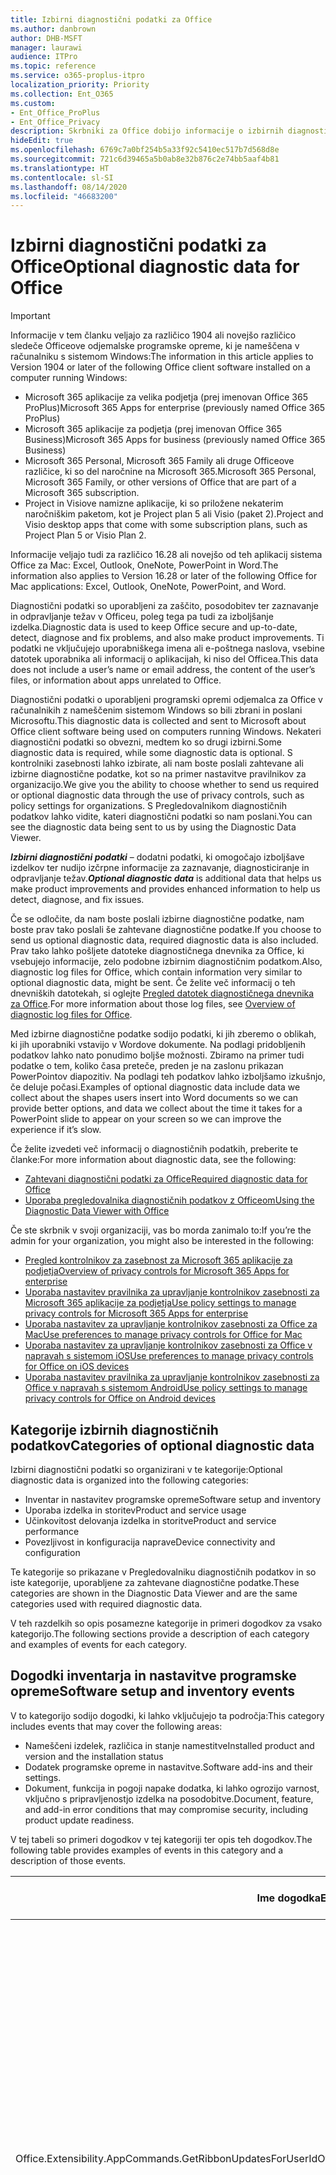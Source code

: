 ```yaml
---
title: Izbirni diagnostični podatki za Office
ms.author: danbrown
author: DHB-MSFT
manager: laurawi
audience: ITPro
ms.topic: reference
ms.service: o365-proplus-itpro
localization_priority: Priority
ms.collection: Ent_O365
ms.custom:
- Ent_Office_ProPlus
- Ent_Office_Privacy
description: Skrbniki za Office dobijo informacije o izbirnih diagnostičnih podatkih v Officeu, vključno z nekaterimi primeri dogodkov.
hideEdit: true
ms.openlocfilehash: 6769c7a0bf254b5a33f92c5410ec517b7d568d8e
ms.sourcegitcommit: 721c6d39465a5b0ab8e32b876c2e74bb5aaf4b81
ms.translationtype: HT
ms.contentlocale: sl-SI
ms.lasthandoff: 08/14/2020
ms.locfileid: "46683200"
---
```

# <a name="optional-diagnostic-data-for-office"></a><span data-ttu-id="3d71f-103">Izbirni diagnostični podatki za Office</span><span class="sxs-lookup"><span data-stu-id="3d71f-103">Optional diagnostic data for Office</span></span>

> [!IMPORTANT]
> <span data-ttu-id="3d71f-104">Informacije v tem članku veljajo za različico 1904 ali novejšo različico sledeče Officeove odjemalske programske opreme, ki je nameščena v računalniku s sistemom Windows:</span><span class="sxs-lookup"><span data-stu-id="3d71f-104">The information in this article applies to Version 1904 or later of the following Office client software installed on a computer running Windows:</span></span>
> - <span data-ttu-id="3d71f-105">Microsoft 365 aplikacije za velika podjetja (prej imenovan Office 365 ProPlus)</span><span class="sxs-lookup"><span data-stu-id="3d71f-105">Microsoft 365 Apps for enterprise (previously named Office 365 ProPlus)</span></span>
> - <span data-ttu-id="3d71f-106">Microsoft 365 aplikacije za podjetja (prej imenovan Office 365 Business)</span><span class="sxs-lookup"><span data-stu-id="3d71f-106">Microsoft 365 Apps for business (previously named Office 365 Business)</span></span>
> - <span data-ttu-id="3d71f-107">Microsoft 365 Personal, Microsoft 365 Family ali druge Officeove različice, ki so del naročnine na Microsoft 365.</span><span class="sxs-lookup"><span data-stu-id="3d71f-107">Microsoft 365 Personal, Microsoft 365 Family, or other versions of Office that are part of a Microsoft 365 subscription.</span></span>
> - <span data-ttu-id="3d71f-108">Project in Visiove namizne aplikacije, ki so priložene nekaterim naročniškim paketom, kot je Project plan 5 ali Visio (paket 2).</span><span class="sxs-lookup"><span data-stu-id="3d71f-108">Project and Visio desktop apps that come with some subscription plans, such as Project Plan 5 or Visio Plan 2.</span></span>
>
> <span data-ttu-id="3d71f-109">Informacije veljajo tudi za različico 16.28 ali novejšo od teh aplikacij sistema Office za Mac: Excel, Outlook, OneNote, PowerPoint in Word.</span><span class="sxs-lookup"><span data-stu-id="3d71f-109">The information also applies to Version 16.28 or later of the following Office for Mac applications: Excel, Outlook, OneNote, PowerPoint, and Word.</span></span>

<span data-ttu-id="3d71f-110">Diagnostični podatki so uporabljeni za zaščito, posodobitev ter zaznavanje in odpravljanje težav v Officeu, poleg tega pa tudi za izboljšanje izdelka.</span><span class="sxs-lookup"><span data-stu-id="3d71f-110">Diagnostic data is used to keep Office secure and up-to-date, detect, diagnose and fix problems, and also make product improvements.</span></span> <span data-ttu-id="3d71f-111">Ti podatki ne vključujejo uporabniškega imena ali e-poštnega naslova, vsebine datotek uporabnika ali informacij o aplikacijah, ki niso del Officea.</span><span class="sxs-lookup"><span data-stu-id="3d71f-111">This data does not include a user’s name or email address, the content of the user’s files, or information about apps unrelated to Office.</span></span>

<span data-ttu-id="3d71f-112">Diagnostični podatki o uporabljeni programski opremi odjemalca za Office v računalnikih z nameščenim sistemom Windows so bili zbrani in poslani Microsoftu.</span><span class="sxs-lookup"><span data-stu-id="3d71f-112">This diagnostic data is collected and sent to Microsoft about Office client software being used on computers running Windows.</span></span> <span data-ttu-id="3d71f-113">Nekateri diagnostični podatki so obvezni, medtem ko so drugi izbirni.</span><span class="sxs-lookup"><span data-stu-id="3d71f-113">Some diagnostic data is required, while some diagnostic data is optional.</span></span> <span data-ttu-id="3d71f-114">S kontrolniki zasebnosti lahko izbirate, ali nam boste poslali zahtevane ali izbirne diagnostične podatke, kot so na primer nastavitve pravilnikov za organizacijo.</span><span class="sxs-lookup"><span data-stu-id="3d71f-114">We give you the ability to choose whether to send us required or optional diagnostic data through the use of privacy controls, such as policy settings for organizations.</span></span> <span data-ttu-id="3d71f-115">S Pregledovalnikom diagnostičnih podatkov lahko vidite, kateri diagnostični podatki so nam poslani.</span><span class="sxs-lookup"><span data-stu-id="3d71f-115">You can see the diagnostic data being sent to us by using the Diagnostic Data Viewer.</span></span>

<span data-ttu-id="3d71f-116">***Izbirni diagnostični podatki*** – dodatni podatki, ki omogočajo izboljšave izdelkov ter nudijo izčrpne informacije za zaznavanje, diagnosticiranje in odpravljanje težav.</span><span class="sxs-lookup"><span data-stu-id="3d71f-116">***Optional diagnostic data*** is additional data that helps us make product improvements and provides enhanced information to help us detect, diagnose, and fix issues.</span></span>

<span data-ttu-id="3d71f-117">Če se odločite, da nam boste poslali izbirne diagnostične podatke, nam boste prav tako poslali še zahtevane diagnostične podatke.</span><span class="sxs-lookup"><span data-stu-id="3d71f-117">If you choose to send us optional diagnostic data, required diagnostic data is also included.</span></span> <span data-ttu-id="3d71f-118">Prav tako lahko pošljete datoteke diagnostičnega dnevnika za Office, ki vsebujejo informacije, zelo podobne izbirnim diagnostičnim podatkom.</span><span class="sxs-lookup"><span data-stu-id="3d71f-118">Also, diagnostic log files for Office, which contain information very similar to optional diagnostic data, might be sent.</span></span> <span data-ttu-id="3d71f-119">Če želite več informacij o teh dnevniških datotekah, si oglejte [Pregled datotek diagnostičnega dnevnika za Office](https://support.microsoft.com/office/fba86aac-70dc-4858-ae1f-ec2034346cdf).</span><span class="sxs-lookup"><span data-stu-id="3d71f-119">For more information about those log files, see [Overview of diagnostic log files for Office](https://support.microsoft.com/office/fba86aac-70dc-4858-ae1f-ec2034346cdf).</span></span>

<span data-ttu-id="3d71f-120">Med izbirne diagnostične podatke sodijo podatki, ki jih zberemo o oblikah, ki jih uporabniki vstavijo v Wordove dokumente. Na podlagi pridobljenih podatkov lahko nato ponudimo boljše možnosti. Zbiramo na primer tudi podatke o tem, koliko časa preteče, preden je na zaslonu prikazan PowerPointov diapozitiv. Na podlagi teh podatkov lahko izboljšamo izkušnjo, če deluje počasi.</span><span class="sxs-lookup"><span data-stu-id="3d71f-120">Examples of optional diagnostic data include data we collect about the shapes users insert into Word documents so we can provide better options, and data we collect about the time it takes for a PowerPoint slide to appear on your screen so we can improve the experience if it’s slow.</span></span>

<span data-ttu-id="3d71f-121">Če želite izvedeti več informacij o diagnostičnih podatkih, preberite te članke:</span><span class="sxs-lookup"><span data-stu-id="3d71f-121">For more information about diagnostic data, see the following:</span></span>

- [<span data-ttu-id="3d71f-122">Zahtevani diagnostični podatki za Office</span><span class="sxs-lookup"><span data-stu-id="3d71f-122">Required diagnostic data for Office</span></span>](required-diagnostic-data.md)
- [<span data-ttu-id="3d71f-123">Uporaba pregledovalnika diagnostičnih podatkov z Officeom</span><span class="sxs-lookup"><span data-stu-id="3d71f-123">Using the Diagnostic Data Viewer with Office</span></span>](https://support.office.com/article/cf761ce9-d805-4c60-a339-4e07f3182855)

<span data-ttu-id="3d71f-124">Če ste skrbnik v svoji organizaciji, vas bo morda zanimalo to:</span><span class="sxs-lookup"><span data-stu-id="3d71f-124">If you’re the admin for your organization, you might also be interested in the following:</span></span>

- [<span data-ttu-id="3d71f-125">Pregled kontrolnikov za zasebnost za Microsoft 365 aplikacije za podjetja</span><span class="sxs-lookup"><span data-stu-id="3d71f-125">Overview of privacy controls for Microsoft 365 Apps for enterprise</span></span>](overview-privacy-controls.md)
- [<span data-ttu-id="3d71f-126">Uporaba nastavitev pravilnika za upravljanje kontrolnikov zasebnosti za Microsoft 365 aplikacije za podjetja</span><span class="sxs-lookup"><span data-stu-id="3d71f-126">Use policy settings to manage privacy controls for Microsoft 365 Apps for enterprise</span></span>](manage-privacy-controls.md)
- [<span data-ttu-id="3d71f-127">Uporaba nastavitev za upravljanje kontrolnikov zasebnosti za Office za Mac</span><span class="sxs-lookup"><span data-stu-id="3d71f-127">Use preferences to manage privacy controls for Office for Mac</span></span>](mac-privacy-preferences.md)
- [<span data-ttu-id="3d71f-128">Uporaba nastavitev za upravljanje kontrolnikov zasebnosti za Office v napravah s sistemom iOS</span><span class="sxs-lookup"><span data-stu-id="3d71f-128">Use preferences to manage privacy controls for Office on iOS devices</span></span>](ios-privacy-preferences.md)
- [<span data-ttu-id="3d71f-129">Uporaba nastavitev pravilnika za upravljanje kontrolnikov zasebnosti za Office v napravah s sistemom Android</span><span class="sxs-lookup"><span data-stu-id="3d71f-129">Use policy settings to manage privacy controls for Office on Android devices</span></span>](android-privacy-controls.md)

## <a name="categories-of-optional-diagnostic-data"></a><span data-ttu-id="3d71f-130">Kategorije izbirnih diagnostičnih podatkov</span><span class="sxs-lookup"><span data-stu-id="3d71f-130">Categories of optional diagnostic data</span></span>

<span data-ttu-id="3d71f-131">Izbirni diagnostični podatki so organizirani v te kategorije:</span><span class="sxs-lookup"><span data-stu-id="3d71f-131">Optional diagnostic data is organized into the following categories:</span></span>

- <span data-ttu-id="3d71f-132">Inventar in nastavitev programske opreme</span><span class="sxs-lookup"><span data-stu-id="3d71f-132">Software setup and inventory</span></span>
- <span data-ttu-id="3d71f-133">Uporaba izdelka in storitev</span><span class="sxs-lookup"><span data-stu-id="3d71f-133">Product and service usage</span></span>
- <span data-ttu-id="3d71f-134">Učinkovitost delovanja izdelka in storitve</span><span class="sxs-lookup"><span data-stu-id="3d71f-134">Product and service performance</span></span>
- <span data-ttu-id="3d71f-135">Povezljivost in konfiguracija naprave</span><span class="sxs-lookup"><span data-stu-id="3d71f-135">Device connectivity and configuration</span></span>

<span data-ttu-id="3d71f-136">Te kategorije so prikazane v Pregledovalniku diagnostičnih podatkov in so iste kategorije, uporabljene za zahtevane diagnostične podatke.</span><span class="sxs-lookup"><span data-stu-id="3d71f-136">These categories are shown in the Diagnostic Data Viewer and are the same categories used with required diagnostic data.</span></span>

<span data-ttu-id="3d71f-137">V teh razdelkih so opis posamezne kategorije in primeri dogodkov za vsako kategorijo.</span><span class="sxs-lookup"><span data-stu-id="3d71f-137">The following sections provide a description of each category and examples of events for each category.</span></span>

## <a name="software-setup-and-inventory-events"></a><span data-ttu-id="3d71f-138">Dogodki inventarja in nastavitve programske opreme</span><span class="sxs-lookup"><span data-stu-id="3d71f-138">Software setup and inventory events</span></span>

<span data-ttu-id="3d71f-139">V to kategorijo sodijo dogodki, ki lahko vključujejo ta področja:</span><span class="sxs-lookup"><span data-stu-id="3d71f-139">This category includes events that may cover the following areas:</span></span>

- <span data-ttu-id="3d71f-140">Nameščeni izdelek, različica in stanje namestitve</span><span class="sxs-lookup"><span data-stu-id="3d71f-140">Installed product and version and the installation status</span></span>
- <span data-ttu-id="3d71f-141">Dodatek programske opreme in nastavitve.</span><span class="sxs-lookup"><span data-stu-id="3d71f-141">Software add-ins and their settings.</span></span>
- <span data-ttu-id="3d71f-142">Dokument, funkcija in pogoji napake dodatka, ki lahko ogrozijo varnost, vključno s pripravljenostjo izdelka na posodobitve.</span><span class="sxs-lookup"><span data-stu-id="3d71f-142">Document, feature, and add-in error conditions that may compromise security, including product update readiness.</span></span>

<span data-ttu-id="3d71f-143">V tej tabeli so primeri dogodkov v tej kategoriji ter opis teh dogodkov.</span><span class="sxs-lookup"><span data-stu-id="3d71f-143">The following table provides examples of events in this category and a description of those events.</span></span>

| <span data-ttu-id="3d71f-144">**Ime dogodka**</span><span class="sxs-lookup"><span data-stu-id="3d71f-144">**Event name**</span></span>   | <span data-ttu-id="3d71f-145">**Opis dogodka**</span><span class="sxs-lookup"><span data-stu-id="3d71f-145">**Event description**</span></span>  |
| ---- | ---- |
| <span data-ttu-id="3d71f-146">Office.Extensibility.AppCommands.GetRibbonUpdatesForUserId</span><span class="sxs-lookup"><span data-stu-id="3d71f-146">Office.Extensibility.AppCommands.GetRibbonUpdatesForUserId</span></span> | <span data-ttu-id="3d71f-147">Ta dogodek označuje, ali Word uspešno posodobi trak v Wordovem uporabniškem vmesniku, ko uporabnik spremeni svojo identiteto.</span><span class="sxs-lookup"><span data-stu-id="3d71f-147">This event indicates whether Word successfully updates the Ribbon in the Word User Interface when the user changes their identity.</span></span> <span data-ttu-id="3d71f-148">S tem dogodkom zaznamo napačne nastavitve in druge težave, ki lahko vplivajo na Officeov uporabniški vmesnik.</span><span class="sxs-lookup"><span data-stu-id="3d71f-148">We use this event to detect incorrect setup and other issues that would affect the Office user interface.</span></span> |
| <span data-ttu-id="3d71f-149">Office.Extensibility.AppCommands.AppCmdInstall</span><span class="sxs-lookup"><span data-stu-id="3d71f-149">Office.Extensibility.AppCommands.AppCmdInstall</span></span>   | <span data-ttu-id="3d71f-150">V tem dogodku so informacije o Officeovem dodatku, ki ga je uporabnik namestil, vključno z ID-jem aplikacije, graditvijo in različico operacijskega sistema, uspehom namestitve ter trajanjem namestitve.</span><span class="sxs-lookup"><span data-stu-id="3d71f-150">This event provides information about the Office add-in that the user has installed, including app ID, operating system build and version, success of installation, and duration of install.</span></span>  |

## <a name="product-and-service-usage-events"></a><span data-ttu-id="3d71f-151">Dogodki uporabe izdelka in storitve</span><span class="sxs-lookup"><span data-stu-id="3d71f-151">Product and service usage events</span></span>

<span data-ttu-id="3d71f-152">V to kategorijo sodijo dogodki, ki lahko vključujejo ta področja:</span><span class="sxs-lookup"><span data-stu-id="3d71f-152">This category includes events that may cover the following areas:</span></span>

- <span data-ttu-id="3d71f-153">Uspešnost delovanja aplikacije.</span><span class="sxs-lookup"><span data-stu-id="3d71f-153">Success of application functionality.</span></span> <span data-ttu-id="3d71f-154">Omejeno na odpiranje in zapiranje aplikacije in dokumentov, urejanje datoteke ter skupna raba datoteke (sodelovanje).</span><span class="sxs-lookup"><span data-stu-id="3d71f-154">Limited to opening and closing of the application and documents, file editing, and file sharing (collaboration).</span></span>
- <span data-ttu-id="3d71f-155">Določanje, ali je prišlo do specifičnih dogodkov funkcije, kot sta zagon ali zaustavitev, in funkcije, ki se izvaja.</span><span class="sxs-lookup"><span data-stu-id="3d71f-155">Determination if specific feature events have occurred, such as start or stop, and if feature is running.</span></span>
- <span data-ttu-id="3d71f-156">Officeove funkcije dostopnosti</span><span class="sxs-lookup"><span data-stu-id="3d71f-156">Office accessibility features</span></span>

<span data-ttu-id="3d71f-157">V tej tabeli so primeri dogodkov v tej kategoriji ter opis teh dogodkov.</span><span class="sxs-lookup"><span data-stu-id="3d71f-157">The following table provides examples of events in this category and a description of those events.</span></span>

| <span data-ttu-id="3d71f-158">**Ime dogodka**</span><span class="sxs-lookup"><span data-stu-id="3d71f-158">**Event name**</span></span>   | <span data-ttu-id="3d71f-159">**Opis dogodka**</span><span class="sxs-lookup"><span data-stu-id="3d71f-159">**Event description**</span></span>  |
| ------ | ------- |
| <span data-ttu-id="3d71f-160">Office.Word.Commanding.Highlight</span><span class="sxs-lookup"><span data-stu-id="3d71f-160">Office.Word.Commanding.Highlight</span></span>  | <span data-ttu-id="3d71f-161">Ta dogodek označuje, ali je Word izvedel ukaz za označevanje besedila.</span><span class="sxs-lookup"><span data-stu-id="3d71f-161">This event indicates Word has executed the command to highlight text.</span></span> <span data-ttu-id="3d71f-162">S tem dogodkom zaznamo napake v ukazu za označevanje besedila.</span><span class="sxs-lookup"><span data-stu-id="3d71f-162">We use this event to detect errors in the text-highlight command.</span></span>  |
| <span data-ttu-id="3d71f-163">Office.Translator.AddInLoaded</span><span class="sxs-lookup"><span data-stu-id="3d71f-163">Office.Translator.AddInLoaded</span></span>   | <span data-ttu-id="3d71f-164">Signal obveščanja o izvajanju programa, ki označuje, da je bila funkcija prevajalca uspešno naložena in upodobljena.</span><span class="sxs-lookup"><span data-stu-id="3d71f-164">A heartbeat to indicate that the translator feature has been loaded and rendered successfully.</span></span>  |
| <span data-ttu-id="3d71f-165">Office.Graphics.GVizInsertShape</span><span class="sxs-lookup"><span data-stu-id="3d71f-165">Office.Graphics.GVizInsertShape</span></span> |<span data-ttu-id="3d71f-166">Spremlja uporabo funkcije »Vstavi obliko« v Wordu, poleg tega pa poroča podrobnosti o vrstah oblik, ki so vstavljene, in iz katerega vira so pridobljene.</span><span class="sxs-lookup"><span data-stu-id="3d71f-166">Tracks the usage of the Insert Shape feature in Word and also reports details of types of shapes inserted and from which source.</span></span>| 
| <span data-ttu-id="3d71f-167">Office.PowerPoint.PPT.Desktop.SummaryZoomInsertionRule</span><span class="sxs-lookup"><span data-stu-id="3d71f-167">Office.PowerPoint.PPT.Desktop.SummaryZoomInsertionRule</span></span>   | <span data-ttu-id="3d71f-168">Ta element določa, ali so v dokumentu razdelki, ko uporabnik vstavlja zumiranje povzetka, in ali uporabnik izbriše obstoječe razdelke.</span><span class="sxs-lookup"><span data-stu-id="3d71f-168">This event determines if there are any sections present in a document when the user is inserting Summary Zoom and if the user chooses to delete existing sections.</span></span> |
| <span data-ttu-id="3d71f-169">Office.Security.SecureReaderHost.ProtectedViewValidation</span><span class="sxs-lookup"><span data-stu-id="3d71f-169">Office.Security.SecureReaderHost.ProtectedViewValidation</span></span> | <span data-ttu-id="3d71f-170">Spremlja, kdaj in zakaj je datoteka odprta v zaščitenem pogledu.</span><span class="sxs-lookup"><span data-stu-id="3d71f-170">Tracks when and why a file is opened in Protected View.</span></span> <span data-ttu-id="3d71f-171">Uporabljeno za diagnosticiranje pogojev, zaradi katerih zaščiteni pogled morda ni pravilno sprožen. Na ta način je zagotovljeno pravilno delovanje funkcije.</span><span class="sxs-lookup"><span data-stu-id="3d71f-171">Used to diagnose conditions where Protected View may not be correctly triggered to ensure the feature is working properly.</span></span> |

## <a name="product-and-service-performance-events"></a><span data-ttu-id="3d71f-172">Dogodki delovanja izdelka in storitve</span><span class="sxs-lookup"><span data-stu-id="3d71f-172">Product and service performance events</span></span>

<span data-ttu-id="3d71f-173">V to kategorijo sodijo dogodki, ki lahko vključujejo ta področja:</span><span class="sxs-lookup"><span data-stu-id="3d71f-173">This category includes events that may cover the following areas:</span></span>

- <span data-ttu-id="3d71f-174">Obstaja nepričakovana aplikacija (se zruši) in stanje te aplikacije, ko pride do tega.</span><span class="sxs-lookup"><span data-stu-id="3d71f-174">Unexpected application exits (crashes) and the state of the application when that happens.</span></span>
- <span data-ttu-id="3d71f-175">Slab odzivni čas ali slaba učinkovitost za scenarije, kot sta zagon aplikacije ali odpiranje datoteke.</span><span class="sxs-lookup"><span data-stu-id="3d71f-175">Poor response time or performance for scenarios such as application start up or opening a file.</span></span>
- <span data-ttu-id="3d71f-176">Napake v delovanju funkcije ali uporabniške izkušnje.</span><span class="sxs-lookup"><span data-stu-id="3d71f-176">Errors in functionality of a feature or user experience.</span></span>

<span data-ttu-id="3d71f-177">V tej tabeli so primeri dogodkov v tej kategoriji ter opis teh dogodkov.</span><span class="sxs-lookup"><span data-stu-id="3d71f-177">The following table provides examples of events in this category and a description of those events.</span></span>

| <span data-ttu-id="3d71f-178">**Ime dogodka**</span><span class="sxs-lookup"><span data-stu-id="3d71f-178">**Event name**</span></span>    | <span data-ttu-id="3d71f-179">**Opis dogodka**</span><span class="sxs-lookup"><span data-stu-id="3d71f-179">**Event description**</span></span>   |
| --------------- | -------------- |
| <span data-ttu-id="3d71f-180">Office.Word.Word.CoreSaveTime100ns</span><span class="sxs-lookup"><span data-stu-id="3d71f-180">Office.Word.Word.CoreSaveTime100ns</span></span>     | <span data-ttu-id="3d71f-181">Ta dogodek zabeleži podatke o učinkovitosti dejanja shranjevanja dokumenta v Wordu.</span><span class="sxs-lookup"><span data-stu-id="3d71f-181">This event logs the performance of a document save activity by Word.</span></span> <span data-ttu-id="3d71f-182">S tem dogodkom zaznamo napake in težave z učinkovitostjo delovanja v dejavnosti shranjevanja dokumenta v Wordu.</span><span class="sxs-lookup"><span data-stu-id="3d71f-182">We use this event to detect errors and performance issues in the Word save document activity.</span></span>|
| <span data-ttu-id="3d71f-183">Office.Identity.SignInForWamAccountAad</span><span class="sxs-lookup"><span data-stu-id="3d71f-183">Office.Identity.SignInForWamAccountAad</span></span>  | <span data-ttu-id="3d71f-184">Ta dogodek je poslan, ko je uporabnik vpisan v račun storitve Azure Active Directory s knjižnico Web Account Manager (WAM).</span><span class="sxs-lookup"><span data-stu-id="3d71f-184">This event is sent when a user is signed in to an Azure Active Directory account with Web Account Manager (WAM) library.</span></span> <span data-ttu-id="3d71f-185">Ta dogodek pošlje metapodatke, kot so ime aplikacije, različica aplikacije in koda napake, če dogodek ni uspel.</span><span class="sxs-lookup"><span data-stu-id="3d71f-185">This event sends metadata such as AppName, AppVersion, and ErrorCode if the event failed.</span></span> |
| <span data-ttu-id="3d71f-186">Office.PowerPoint.PPT.Desktop.FileOpen.FirstSlideMasterThumbnailRenderTime</span><span class="sxs-lookup"><span data-stu-id="3d71f-186">Office.PowerPoint.PPT.Desktop.FileOpen.FirstSlideMasterThumbnailRenderTime</span></span> | <span data-ttu-id="3d71f-187">Ta dogodek zbere podatke o času, potrebnem za upodobitev prve sličice matrice v PowerPointu.</span><span class="sxs-lookup"><span data-stu-id="3d71f-187">This event collects the length of time it takes to render the first slide master thumbnail in PowerPoint.</span></span>  |
| <span data-ttu-id="3d71f-188">Office.Extensibility.Diagnostics</span><span class="sxs-lookup"><span data-stu-id="3d71f-188">Office.Extensibility.Diagnostics</span></span>   | <span data-ttu-id="3d71f-189">Ta dogodek nudi splošne diagnostične informacije za Officeove dodatke, kot so poročila o zrušitvi, za odpravljanje napak.</span><span class="sxs-lookup"><span data-stu-id="3d71f-189">This event provides general diagnostic information for Office add-ins, such as crash reports for debugging.</span></span>|

## <a name="device-connectivity-and-configuration-events"></a><span data-ttu-id="3d71f-190">Dogodki povezljivosti in konfiguracije naprave</span><span class="sxs-lookup"><span data-stu-id="3d71f-190">Device connectivity and configuration events</span></span>

<span data-ttu-id="3d71f-191">V to kategorijo sodijo dogodki, ki lahko vključujejo ta področja:</span><span class="sxs-lookup"><span data-stu-id="3d71f-191">This category includes events that may cover the following areas:</span></span>

- <span data-ttu-id="3d71f-192">Stanje omrežne povezave in nastavitve naprave, kot je pomnilnik.</span><span class="sxs-lookup"><span data-stu-id="3d71f-192">Network connection state and device settings, such as memory.</span></span>

<span data-ttu-id="3d71f-193">V tej tabeli so primeri dogodkov v tej kategoriji ter opis teh dogodkov.</span><span class="sxs-lookup"><span data-stu-id="3d71f-193">The following table provides examples of events in this category and a description of those events.</span></span>

| <span data-ttu-id="3d71f-194">**Ime dogodka**</span><span class="sxs-lookup"><span data-stu-id="3d71f-194">**Event name**</span></span>                    | <span data-ttu-id="3d71f-195">**Opis dogodka**</span><span class="sxs-lookup"><span data-stu-id="3d71f-195">**Event description**</span></span>                                                                                                                                                     |
| ------ | ----- |
| <span data-ttu-id="3d71f-196">Office.Graphics.ArtViewValidate</span><span class="sxs-lookup"><span data-stu-id="3d71f-196">Office.Graphics.ArtViewValidate</span></span> | <span data-ttu-id="3d71f-197">Ta dogodek zabeleži preverjanje rezultatov pogleda grafike, ki podpira uporabniški vmesnik grafike.</span><span class="sxs-lookup"><span data-stu-id="3d71f-197">This event logs validation the results of Graphics View that supports Graphics User Interface.</span></span> <span data-ttu-id="3d71f-198">Z dogodkom zberemo podatke o uporabi in napakah pri upodabljanju grafike.</span><span class="sxs-lookup"><span data-stu-id="3d71f-198">We use the event to collect usage and error data about graphics rendering.</span></span> |
| <span data-ttu-id="3d71f-199">Office.Graphics.ARCExceptionScope</span><span class="sxs-lookup"><span data-stu-id="3d71f-199">Office.Graphics.ARCExceptionScope</span></span> | <span data-ttu-id="3d71f-200">Ta dogodek spremlja napake upodabljanja, ki prihajajo iz mehanizma za upodabljanje.</span><span class="sxs-lookup"><span data-stu-id="3d71f-200">This event tracks rendering failures coming from the rendering engine.</span></span> |
| <span data-ttu-id="3d71f-201">Office.Extensibility.ODPLatency</span><span class="sxs-lookup"><span data-stu-id="3d71f-201">Office.Extensibility.ODPLatency</span></span>   | <span data-ttu-id="3d71f-202">Ta dogodek nudi informacije o povezavi in hitrosti uporabnikovega omrežja.</span><span class="sxs-lookup"><span data-stu-id="3d71f-202">This event provides information about the user’s network connection and speed.</span></span>     |
